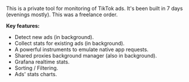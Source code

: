 This is a private tool for monitoring of TikTok ads. It's been built in 7 days (evenings mostly).
This was a freelance order.

**Key features:**
* Detect new ads (in background).
* Collect stats for existing ads (in background).
* A powerful instruments to emulate native app requests.
* Shared proxies background manager (also in background).
* Grafana realtime stats.
* Sorting / Filtering.
* Ads' stats charts.
